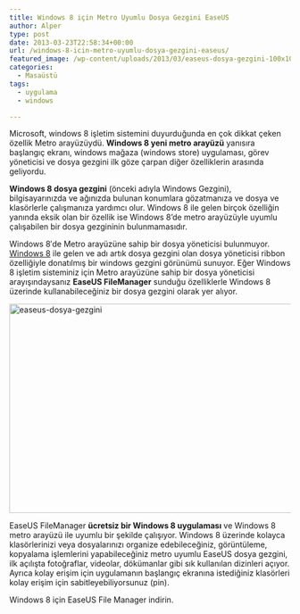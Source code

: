 ```yaml
---
title: Windows 8 için Metro Uyumlu Dosya Gezgini EaseUS
author: Alper
type: post
date: 2013-03-23T22:58:34+00:00
url: /windows-8-icin-metro-uyumlu-dosya-gezgini-easeus/
featured_image: /wp-content/uploads/2013/03/easeus-dosya-gezgini-100x100.jpg
categories:
  - Masaüstü
tags:
  - uygulama
  - windows

---
```

Microsoft, windows 8 işletim sistemini duyurduğunda en çok dikkat çeken özellik Metro arayüzüydü. **Windows 8 yeni metro arayüzü** yanısıra başlangıç ekranı, windows mağaza (windows store) uygulaması, görev yöneticisi ve dosya gezgini ilk göze çarpan diğer özelliklerin arasında geliyordu.

**Windows 8 dosya gezgini** (önceki adıyla Windows Gezgini), bilgisayarınızda ve ağınızda bulunan konumlara gözatmanıza ve dosya ve klasörlerle çalışmanıza yardımcı olur. Windows 8 ile gelen birçok özelliğin yanında eksik olan bir özellik ise Windows 8&#8217;de metro arayüzüyle uyumlu çalışabilen bir dosya gezgininin bulunmamasıdır.

Windows 8′de Metro arayüzüne sahip bir dosya yöneticisi bulunmuyor. [Windows 8][1] ile gelen ve adı artık dosya gezgini olan dosya yöneticisi ribbon özelliğiyle donatılmış bir windows gezgini görünümü sunuyor. Eğer Windows 8 işletim sisteminiz için Metro arayüzüne sahip bir dosya yöneticisi arayışındaysanız **EaseUS FileManager** sunduğu özelliklerle Windows 8 üzerinde kullanabileceğiniz bir dosya gezgini olarak yer alıyor.

<img class="alignnone size-full wp-image-13680" alt="easeus-dosya-gezgini" src="https://www.murekkep.org/wp-content/uploads/2013/03/easeus-dosya-gezgini.jpg" width="600" height="375" srcset="https://www.murekkep.org/wp-content/uploads/2013/03/easeus-dosya-gezgini.jpg 600w, https://www.murekkep.org/wp-content/uploads/2013/03/easeus-dosya-gezgini-400x250.jpg 400w, https://www.murekkep.org/wp-content/uploads/2013/03/easeus-dosya-gezgini-50x31.jpg 50w, https://www.murekkep.org/wp-content/uploads/2013/03/easeus-dosya-gezgini-125x78.jpg 125w, https://www.murekkep.org/wp-content/uploads/2013/03/easeus-dosya-gezgini-300x187.jpg 300w" sizes="(max-width: 600px) 100vw, 600px" /> 

EaseUS FileManager **ücretsiz bir Windows 8 uygulaması** ve Windows 8 metro arayüzü ile uyumlu bir şekilde çalışıyor. Windows 8 üzerinde kolayca klasörlerinizi veya dosyalarınızı organize edebileceğiniz, görüntüleme, kopyalama işlemlerini yapabileceğiniz metro uyumlu EaseUS dosya gezgini, ilk açılışta fotoğraflar, videolar, dökümanlar gibi sık kullanılan dizinleri açıyor. Ayrıca kolay erişim için uygulamanın başlangıç ekranına istediğiniz klasörleri kolay erişim için sabitleyebiliyorsunuz (pin).

Windows 8 için EaseUS File Manager indirin.

 [1]: https://www.murekkep.org/windows-8-ozellikleri-6858 "Windows 8 Özellikleri"